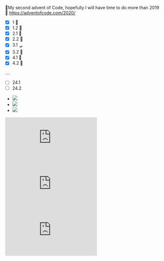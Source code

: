 
🎅My second advent of Code, hopefully I will have time to do more than 2019 🎅
https://adventofcode.com/2020/

- [x] 1  🐙
- [x] 1.2 🐌
- [x] 2.1 🦎
- [x] 2.2 🦜
- [x] 3.1 🛷
- [x] 3.2 🌲 
- [x] 4.1 🔎
- [x] 4.2 🔬

....

- [ ] 24.1
- [ ] 24.2

- <img src="https://latex.codecogs.com/png.latex?O_t=\text { Onset event at time bin } t " /> 
- <img src="https://latex.codecogs.com/png.latex?s=\text { sensor reading }  " /> 
- <img src="https://latex.codecogs.com/png.latex?P(s | O_t )=\text { Probability of a sensor reading value when sleep onset is observed at a time bin } t " />

![equation](http://latex.codecogs.com/png.latex?O_t%3D%5Ctext%20%7B%20Onset%20event%20at%20time%20bin%20%7D%20t)
![equation](http://latex.codecogs.com/png.latex?s%3D%5Ctext%20%7B%20sensor%20reading%20%7D) 
![equation](http://latex.codecogs.com/png.latex?P%28s%20%7C%20O_t%20%29%3D%5Ctext%20%7B%20Probability%20of%20a%20sensor%20reading%20value%20when%20sleep%20onset%20is%20observed%20at%20a%20time%20bin%20%7D%20t)
